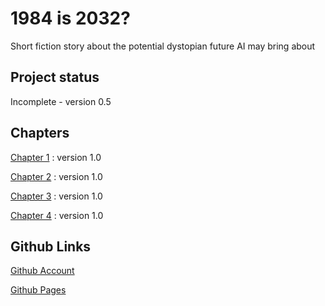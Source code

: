 # 1984 is 2032?

Short fiction story about the potential dystopian future AI may bring about

## Project status
Incomplete - version 0.5


## Chapters
[Chapter 1](chapter01.html) : version 1.0

[Chapter 2](chapter02.html) : version 1.0

[Chapter 3](chapter03.html) : version 1.0

[Chapter 4](chapter04.html) : version 1.0

## Github Links
[Github Account](https://github.com/dihn)

[Github Pages](https://dihn.github.io/year3-story-2018/)
